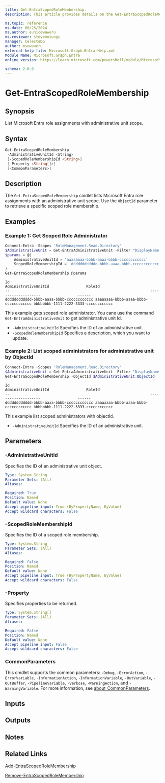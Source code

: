 ```yaml
---
title: Get-EntraScopedRoleMembership.
description: This article provides details on the Get-EntraScopedRoleMembership command.

ms.topic: reference
ms.date: 06/26/2024
ms.author: eunicewaweru
ms.reviewer: stevemutungi
manager: CelesteDG
author: msewaweru
external help file: Microsoft.Graph.Entra-Help.xml
Module Name: Microsoft.Graph.Entra
online version: https://learn.microsoft.com/powershell/module/Microsoft.Graph.Entra/Get-EntraScopedRoleMembership

schema: 2.0.0
---
```


# Get-EntraScopedRoleMembership

## Synopsis

List Microsoft Entra role assignments with administrative unit scope.

## Syntax

```powershell
Get-EntraScopedRoleMembership 
 -AdministrativeUnitId <String>
 [-ScopedRoleMembershipId <String>]
 [-Property <String[]>]
 [<CommonParameters>]
```

## Description

The `Get-EntraScopedRoleMembership` cmdlet lists Microsoft Entra role assignments with an administrative unit scope. Use the `ObjectId` parameter to retrieve a specific scoped role membership.

## Examples

### Example 1: Get Scoped Role Administrator

```powershell
Connect-Entra -Scopes 'RoleManagement.Read.Directory'
$AdministrativeUnit = Get-EntraAdministrativeUnit -Filter "DisplayName eq '<administrativeunit-display-name>'"
$params = @{
    AdministrativeUnitId = 'aaaaaaaa-bbbb-aaaa-bbbb-cccccccccccc'
    ScopedRoleMembershipId = 'dddddddddddd-bbbb-aaaa-bbbb-cccccccccccc'
}
Get-EntraScopedRoleMembership @params
```

```Output
Id                                                                AdministrativeUnitId                 RoleId
--                                                                --------------------                 ------
dddddddddddd-bbbb-aaaa-bbbb-cccccccccccc aaaaaaaa-bbbb-aaaa-bbbb-cccccccccccc bbbbbbbb-1111-2222-3333-cccccccccccc
```

This example gets scoped role administrator. You cane use the command `Get-EntraAdministrativeUnit` to get administrative unit Id.

- `-AdministrativeUnitId` Specifies the ID of an administrative unit.
- `-ScopedRoleMembershipId` Specifies a description, which you want to update.

### Example 2: List scoped administrators for administrative unit by ObjectId

```powershell
Connect-Entra -Scopes 'RoleManagement.Read.Directory'
$AdministrativeUnit = Get-EntraAdministrativeUnit -Filter "DisplayName eq '<administrativeunit-display-name>'"
Get-EntraScopedRoleMembership -ObjectId $AdministrativeUnit.ObjectId
```

```Output
Id                                                                AdministrativeUnitId                 RoleId
--                                                                --------------------                 ------
dddddddddddd-bbbb-aaaa-bbbb-cccccccccccc aaaaaaaa-bbbb-aaaa-bbbb-cccccccccccc bbbbbbbb-1111-2222-3333-cccccccccccc
```

This example list scoped administrators with objectId.

- `-AdministrativeUnitId` Specifies the ID of an administrative unit.

## Parameters

### -AdministrativeUnitId

Specifies the ID of an administrative unit object.

```yaml
Type: System.String
Parameter Sets: (All)
Aliases:

Required: True
Position: Named
Default value: None
Accept pipeline input: True (ByPropertyName, ByValue)
Accept wildcard characters: False
```

### -ScopedRoleMembershipId

Specifies the ID of a scoped role membership.

```yaml
Type: System.String
Parameter Sets: (All)
Aliases:

Required: False
Position: Named
Default value: None
Accept pipeline input: True (ByPropertyName, ByValue)
Accept wildcard characters: False
```

### -Property

Specifies properties to be returned.

```yaml
Type: System.String[]
Parameter Sets: (All)
Aliases:

Required: False
Position: Named
Default value: None
Accept pipeline input: False
Accept wildcard characters: False
```

### CommonParameters

This cmdlet supports the common parameters: `-Debug`, `-ErrorAction`, `-ErrorVariable`, `-InformationAction`, `-InformationVariable`, `-OutVariable`, `-OutBuffer`, `-PipelineVariable`, `-Verbose`, `-WarningAction`, and `-WarningVariable`. For more information, see [about_CommonParameters](https://go.microsoft.com/fwlink/?LinkID=113216).

## Inputs

## Outputs

## Notes

## Related Links

[Add-EntraScopedRoleMembership](Add-EntraScopedRoleMembership.md)

[Remove-EntraScopedRoleMembership](Remove-EntraScopedRoleMembership.md)
